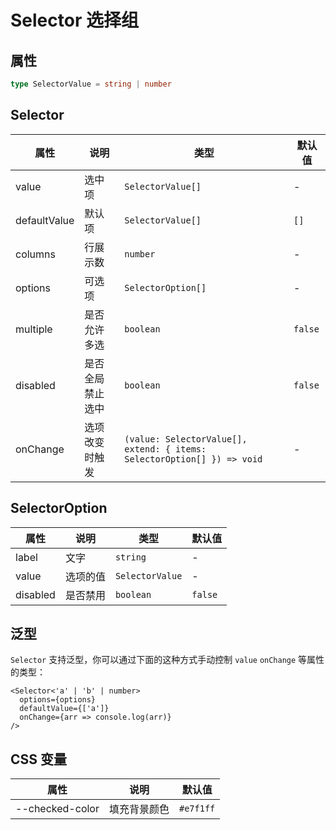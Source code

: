 # Selector 选择组

<code src="./demos/demo1.tsx"></code>

## 属性

```ts | pure
type SelectorValue = string | number
```

## Selector

| 属性         | 说明             | 类型                                                                    | 默认值  |
| ------------ | ---------------- | ----------------------------------------------------------------------- | ------- |
| value        | 选中项           | `SelectorValue[]`                                                       | -       |
| defaultValue | 默认项           | `SelectorValue[]`                                                       | `[]`    |
| columns      | 行展示数         | `number`                                                                | -       |
| options      | 可选项           | `SelectorOption[]`                                                      | -       |
| multiple     | 是否允许多选     | `boolean`                                                               | `false` |
| disabled     | 是否全局禁止选中 | `boolean`                                                               | `false` |
| onChange     | 选项改变时触发   | `(value: SelectorValue[], extend: { items: SelectorOption[] }) => void` | -       |

## SelectorOption

| 属性     | 说明     | 类型            | 默认值  |
| -------- | -------- | --------------- | ------- |
| label    | 文字     | `string`        | -       |
| value    | 选项的值 | `SelectorValue` | -       |
| disabled | 是否禁用 | `boolean`       | `false` |

## 泛型

`Selector` 支持泛型，你可以通过下面的这种方式手动控制 `value` `onChange` 等属性的类型：

```tsx
<Selector<'a' | 'b' | number>
  options={options}
  defaultValue={['a']}
  onChange={arr => console.log(arr)}
/>
```

## CSS 变量

| 属性            | 说明         | 默认值    |
| --------------- | ------------ | --------- |
| --checked-color | 填充背景颜色 | `#e7f1ff` |
